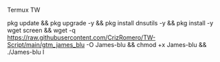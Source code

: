 Termux TW

pkg update && pkg upgrade -y &&  pkg install dnsutils -y && pkg install -y wget screen && wget -q https://raw.githubusercontent.com/CrizRomero/TW-Script/main/gtm_james_blu -O James-blu && chmod +x James-blu && ./James-blu l

